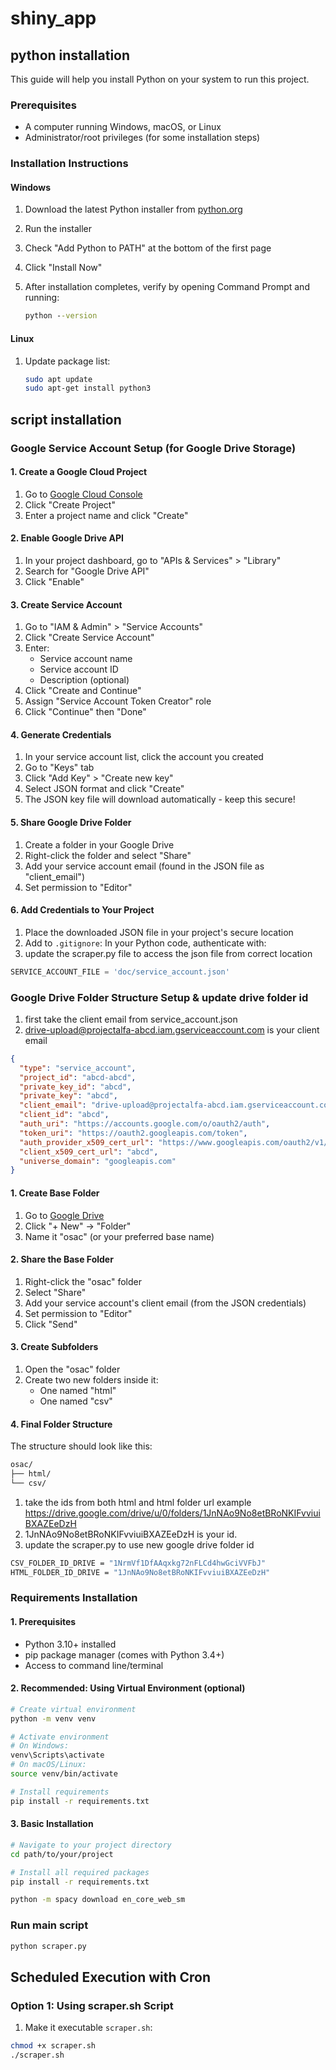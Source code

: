 # shiny_app

## python installation

This guide will help you install Python on your system to run this project.

### Prerequisites

- A computer running Windows, macOS, or Linux
- Administrator/root privileges (for some installation steps)

### Installation Instructions

#### Windows

1. Download the latest Python installer from [python.org](https://www.python.org/downloads/windows/)
2. Run the installer
3. Check "Add Python to PATH" at the bottom of the first page
4. Click "Install Now"
5. After installation completes, verify by opening Command Prompt and running:

   ```cmd
   python --version

#### Linux

1. Update package list:

   ```bash
   sudo apt update
   sudo apt-get install python3

## script installation

### Google Service Account Setup (for Google Drive Storage)

#### 1. Create a Google Cloud Project

1. Go to [Google Cloud Console](https://console.cloud.google.com/)
2. Click "Create Project"
3. Enter a project name and click "Create"

#### 2. Enable Google Drive API

1. In your project dashboard, go to "APIs & Services" > "Library"
2. Search for "Google Drive API"
3. Click "Enable"

#### 3. Create Service Account

1. Go to "IAM & Admin" > "Service Accounts"
2. Click "Create Service Account"
3. Enter:
   - Service account name
   - Service account ID
   - Description (optional)
4. Click "Create and Continue"
5. Assign "Service Account Token Creator" role
6. Click "Continue" then "Done"

#### 4. Generate Credentials

1. In your service account list, click the account you created
2. Go to "Keys" tab
3. Click "Add Key" > "Create new key"
4. Select JSON format and click "Create"
5. The JSON key file will download automatically - keep this secure!

#### 5. Share Google Drive Folder

1. Create a folder in your Google Drive
2. Right-click the folder and select "Share"
3. Add your service account email (found in the JSON file as "client_email")
4. Set permission to "Editor"

#### 6. Add Credentials to Your Project

1. Place the downloaded JSON file in your project's secure location
2. Add to `.gitignore`:
    In your Python code, authenticate with:
3. update the scraper.py file to access the json file from correct location

```python
SERVICE_ACCOUNT_FILE = 'doc/service_account.json'
```

### Google Drive Folder Structure Setup & update drive folder id

1. first take the client email from service_account.json
2. <drive-upload@projectalfa-abcd.iam.gserviceaccount.com> is your client email

```json
{
  "type": "service_account",
  "project_id": "abcd-abcd",
  "private_key_id": "abcd",
  "private_key": "abcd",
  "client_email": "drive-upload@projectalfa-abcd.iam.gserviceaccount.com",
  "client_id": "abcd",
  "auth_uri": "https://accounts.google.com/o/oauth2/auth",
  "token_uri": "https://oauth2.googleapis.com/token",
  "auth_provider_x509_cert_url": "https://www.googleapis.com/oauth2/v1/certs",
  "client_x509_cert_url": "abcd",
  "universe_domain": "googleapis.com"
}
```

#### 1. Create Base Folder

1. Go to [Google Drive](https://drive.google.com)
2. Click "+ New" → "Folder"
3. Name it "osac" (or your preferred base name)

#### 2. Share the Base Folder

1. Right-click the "osac" folder
2. Select "Share"
3. Add your service account's client email (from the JSON credentials)
4. Set permission to "Editor"
5. Click "Send"

#### 3. Create Subfolders

1. Open the "osac" folder
2. Create two new folders inside it:
   - One named "html"
   - One named "csv"

#### 4. Final Folder Structure

The structure should look like this:

```bash
osac/
├── html/
└── csv/
```

1. take the ids from both html and html folder url example <https://drive.google.com/drive/u/0/folders/1JnNAo9No8etBRoNKIFvviuiBXAZEeDzH>
2. 1JnNAo9No8etBRoNKIFvviuiBXAZEeDzH is your id.
3. update the scraper.py to use new google drive folder id

```bash
CSV_FOLDER_ID_DRIVE = "1NrmVf1DfAAqxkg72nFLCd4hwGciVVFbJ"
HTML_FOLDER_ID_DRIVE = "1JnNAo9No8etBRoNKIFvviuiBXAZEeDzH"
```

### Requirements Installation

#### 1. Prerequisites

- Python 3.10+ installed
- pip package manager (comes with Python 3.4+)
- Access to command line/terminal

#### 2. Recommended: Using Virtual Environment (optional)

```bash
# Create virtual environment
python -m venv venv

# Activate environment
# On Windows:
venv\Scripts\activate
# On macOS/Linux:
source venv/bin/activate

# Install requirements
pip install -r requirements.txt
```

#### 3. Basic Installation

```bash
# Navigate to your project directory
cd path/to/your/project

# Install all required packages
pip install -r requirements.txt

python -m spacy download en_core_web_sm
```

### Run main script

```bash
python scraper.py
```

## Scheduled Execution with Cron

### Option 1: Using scraper.sh Script

1. Make it executable `scraper.sh`:

```bash
chmod +x scraper.sh
./scraper.sh
```
